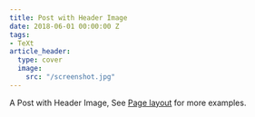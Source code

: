 ```yaml
---
title: Post with Header Image
date: 2018-06-01 00:00:00 Z
tags:
- TeXt
article_header:
  type: cover
  image:
    src: "/screenshot.jpg"
---
```


A Post with Header Image, See [Page layout](https://tianqi.name/jekyll-TeXt-theme/samples.html#page-layout) for more examples.

<!--more-->
